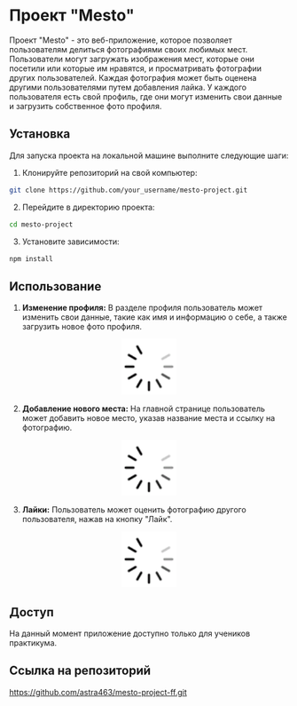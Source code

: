 # Проект "Mesto"

Проект "Mesto" - это веб-приложение, которое позволяет пользователям делиться фотографиями своих любимых мест. Пользователи могут загружать изображения мест, которые они посетили или которые им нравятся, и просматривать фотографии других пользователей. Каждая фотография может быть оценена другими пользователями путем добавления лайка. У каждого пользователя есть свой профиль, где они могут изменить свои данные и загрузить собственное фото профиля.

## Установка

Для запуска проекта на локальной машине выполните следующие шаги:

1. Клонируйте репозиторий на свой компьютер:
```bash
git clone https://github.com/your_username/mesto-project.git
```
2. Перейдите в директорию проекта:
```bash
cd mesto-project
```
3. Установите зависимости:
```bash
npm install
```

## Использование

<script>
document.addEventListener("DOMContentLoaded", function() {
  var image = document.querySelector("#image-container img");
  var loader = document.querySelector("#loader");

  image.onload = function() {
    loader.style.display = "none";
    image.style.display = "block";
  };

  image.onerror = function() {
    loader.style.display = "none";
    image.style.display = "none";
  };
});
</script>

1. **Изменение профиля:** В разделе профиля пользователь может изменить свои данные, такие как имя и информацию о себе, а также загрузить новое фото профиля.
<div id="image-container" style="text-align:center;">
  <img src="gif/editprofile.gif" alt="Пример изменения профиля" style="display:none;">
  <img src="gif/spinner.gif" alt="Идет загрузка..." width="100" height="100" id="loader">
</div>

2. **Добавление нового места:** На главной странице пользователь может добавить новое место, указав название места и ссылку на фотографию.
<div id="image-container" style="text-align:center;">
  <img src="gif/newplace.gif" alt="Пример изменения профиля" style="display:none;">
  <img src="gif/spinner.gif" alt="Идет загрузка..." width="100" height="100" id="loader">
</div>

3. **Лайки:** Пользователь может оценить фотографию другого пользователя, нажав на кнопку "Лайк".
<div id="image-container" style="text-align:center;">
  <img src="gif/likes.gif" alt="Пример изменения профиля" style="display:none;">
  <img src="gif/spinner.gif" alt="Идет загрузка..." width="100" height="100" id="loader">
</div>

## Доступ

На данный момент приложение доступно только для учеников практикума.

## Ссылка на репозиторий

https://github.com/astra463/mesto-project-ff.git
